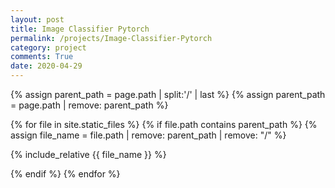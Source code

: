 ```yaml
---
layout: post
title: Image Classifier Pytorch
permalink: /projects/Image-Classifier-Pytorch
category: project
comments: True
date: 2020-04-29
---
```


{% assign parent_path = page.path | split:'/' | last %}
{% assign parent_path = page.path | remove:  parent_path %}

{% for file in site.static_files %}
{% if file.path contains parent_path %}
{% assign file_name = file.path | remove:  parent_path | remove:  "/" %}

{% include_relative {{ file_name }} %}

{% endif %}
{% endfor %}